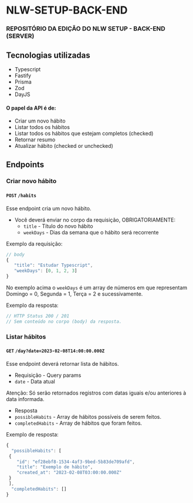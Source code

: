 # NLW-SETUP-BACK-END
### REPOSITÓRIO DA EDIÇÃO DO NLW SETUP - BACK-END (SERVER)
## Tecnologias utilizadas
- Typescript
- Fastify
- Prisma
- Zod 
- DayJS 

#### O papel da API é de: <br/>

 - Criar um novo hábito
 - Listar todos os hábitos
 - Listar todos os hábitos que estejam completos (checked)
 - Retornar resumo 
 - Atualizar hábito (checked or unchecked)
 
 ## Endpoints
 ### Criar novo hábito
 
 #### `POST` `/habits`
 Esse endpoint cria um novo hábito.
 
  - Você deverá enviar no corpo da requisição, OBRIGATORIAMENTE:
    - `title` - Título do novo hábito
    - `weekDays` - Dias da semana que o hábito será recorrente
 
 Exemplo da requisição:
 
 ```javascript
 // body
 {
    "title": "Estudar Typescript",
    "weekDays": [0, 1, 2, 3]
 }
 ```
 No exemplo acima o `weekDays` é um array de números em que representam Domingo = 0, Segunda = 1, Terça = 2 e sucessivamente.

Exemplo da resposta:

```javascript
// HTTP Status 200 / 201
// Sem conteúdo no corpo (body) da resposta.
```

### Listar hábitos

#### `GET` `/day?date=2023-02-08T14:00:00.000Z`
Esse endpoint deverá retornar lista de hábitos.

 - Requisição - Query params
  - `date` - Data atual
  
  Atenção: Só serão retornados registros com datas iguais e/ou anteriores à data informada.

- Resposta
 - `possibleHabits` - Array de hábitos possíveis de serem feitos.
 - `completedHabits` - Array de hábitos que foram feitos.

Exemplo de resposta:

```javascript
{
  "possibleHabits": [
 {
	"id": "ef28ebf8-1534-4af3-9bed-5b83de709afd",
	"title": "Exemplo de hábito",
	"created_at": "2023-02-08T03:00:00.000Z"
 }
 ],
  "completedHabits": []
}
```


